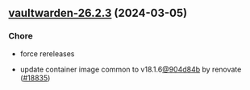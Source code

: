 

## [vaultwarden-26.2.3](https://github.com/truecharts/charts/compare/vaultwarden-26.2.1...vaultwarden-26.2.3) (2024-03-05)

### Chore



- force rereleases

- update container image common to v18.1.6[@904d84b](https://github.com/904d84b) by renovate ([#18835](https://github.com/truecharts/charts/issues/18835))